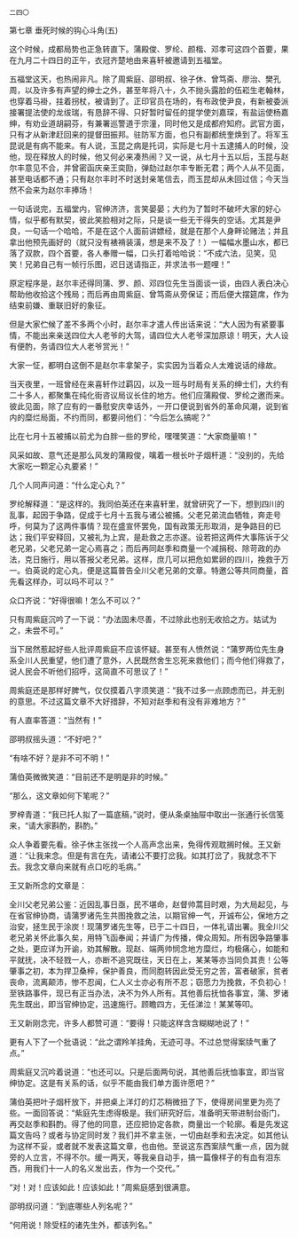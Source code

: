     二四〇 

   第七章 垂死时候的钩心斗角(五)

   这个时候，成都局势也正急转直下。蒲殿俊、罗纶、颜楷、邓孝可这四个首要，果在九月二十四日的正午，衣冠齐楚地由来喜轩被邀请到五福堂。

   五福堂这天，也热闹非凡。除了周紫庭、邵明叔、徐子休、曾笃斋、廖治、樊孔周，以及许多有声望的绅士之外，甚至年将八十，久不抛头露脸的伍崧生老翰林，也穿着马褂，拄着拐杖，被请到了。正印官员在场的，有布政使尹良，有新被委派接署提法使的龙绂瑞，有恳辞不得、只好暂时留任的提学使刘嘉琛，有盐运使杨嘉绅，有劝业道胡嗣芬，有兼署巡警道于宗潼，同时他又是成都府知府。武官方面，只有才从新津赶回来的提督田振邦。驻防军方面，也只有副都统奎焕到了。将军玉昆说是有病不能来。有人说，玉昆之病是托词，实际是七月十五逮捕人的时候，没他，现在释放人的时候，他又何必来凑热闹？又一说，从七月十五以后，玉昆与赵尔丰意见不合，并曾密函庆亲王奕劻，弹劾过赵尔丰专断无君；两个人从不见面，甚至电话都不通；只有赵尔丰时不时送封亲笔信去，而玉昆却从未回过信；今天当然不会来为赵尔丰捧场！

   一句话说完，五福堂内，官绅济济，言笑晏晏；大约为了暂时不破坏大家的好心情，似乎都有默契，彼此笑脸相对之际，只是谈一些无干得失的空话。尤其是尹良，一句话一个哈哈，不是在这个人面前讲嫖经，就是在那个人身畔论赌法；并且拿出他预先画好的（就只没有裱褙装潢，想是来不及了！）一幅幅水墨山水，都已落了双款，四个首要，各人奉赠一幅，口头打着哈哈说：“不成六法，见笑，见笑！兄弟自己有一帧行乐图，迟日送请指正，并求法书一题哩！”

   原定程序是，赵尔丰还得同蒲、罗、颜、邓四位先生当面谈一谈，由四人表白决心帮助他收拾这个残局；而后再由周紫庭、曾笃斋从旁保证；而后便大摆筵席，作为结束前嫌、重联旧好的象征。

   但是大家伫候了差不多两个小时，赵尔丰才遣人传出话来说：“大人因为有紧要事情，不能出来亲送四位大人老爷的大驾，请四位大人老爷深加原谅！明天，大人设有便酌，务请四位大人老爷赏光！”

   大家一怔，都明白这倒不是赵尔丰拿架子，实实因为当着众人太难说话的缘故。

   当天夜里，一班曾经在来喜轩作过羁囚，以及一班与时局有关系的绅士们，大约有二十多人，都聚集在纯化街咨议局议长住的地方。他们应蒲殿俊、罗纶之邀而来。彼此见面，除了应有的一番慰安庆幸话外，一开口便说到省外的革命风潮，说到省内的糜烂局面，不约而同，都要问他们：“今后怎么搞呢？”

   比在七月十五被捕以前尤为白胖一些的罗纶，嘿嘿笑道：“大家商量嘛！”

   风采如故、意气还是那么风发的蒲殿俊，噙着一根长叶子烟杆道：“没别的，先给大家吃一颗定心丸要紧！”

   几个人同声问道：“什么定心丸？”

   罗纶解释道：“是这样的。我同伯英还在来喜轩里，就曾研究了一下，想到四川的乱事，起因于争路，促成于七月十五我与诸公被捕。父老兄弟流血牺牲，奔走号呼，何莫为了这两件事情？现在盛宣怀罢免，国有政策无形取消，是争路目的已达；我们平安释回，又被礼为上宾，是赴救之志亦遂。设若把这两件大事陈诉于父老兄弟，父老兄弟一定心焉喜之；而后再同赵季和商量一个减捐税、除苛政的办法，克日施行，用以答报父老兄弟。这样，庶几可以把危如累卵的四川，挽救于万一。伯英说的定心丸，便是这篇普告全川父老兄弟的文章。特邀公等共同商量，首先看这样办，可以吗不可以？”

   众口齐说：“好得很嘛！怎么不可以？”

   只有周紫庭沉吟了一下说：“办法固未尽善，不过除此也别无收拾之方。姑试为之，未尝不可。”

   当下居然惹起好些人批评周紫庭不应该怀疑。甚至有人愤然说：“蒲罗两位先生身系全川人民重望，他们遭了意外，人民既然舍生忘死来救他们；而今他们得救了，说人民会不听他们招呼，这简直不可思议了！”

   周紫庭还是那样好脾气，仅仅摸着八字须笑道：“我不过多一点顾虑而已，并无别的意思。不过这篇文章不大好措辞，不知对赵季和有没有非难地方？”

   有人直率答道：“当然有！”

   邵明叔摇头道：“不好吧？”

   “有啥不好？是非不可不明！”

   蒲伯英微微笑道：“目前还不是明是非的时候。”

   “那么，这文章如何下笔呢？”

   罗梓青道：“我已托人拟了一篇底稿，”说时，便从条桌抽屉中取出一张通行长信笺来，“请大家斟酌，斟酌。”

   众人争着要先看。徐子休主张找一个人高声念出来，免得传观耽搁时候。王又新道：“让我来念。但是有言在先，请诸公不要打岔我。如其打岔了，我就念不下去。我念文章向来就有点口吃的毛病。”

   王又新所念的文章是：

   全川父老兄弟公鉴：近因乱事日亟，民不堪命，赵督帅蒿目时艰，为大局起见，与在省官绅协商，请蒲罗诸先生共图挽救之法，以期官绅一气，开诚布公，保地方之治安，拯生民于涂炭！现蒲罗诸先生等，已于二十四日，一体礼请出署。我全川父老兄弟关怀此事久矣，用特飞函奉闻；并请广为传播，俾众周知。所有因争路肇事之处，更应详为开谕，劝其解散。现赵、端两帅悯念地方糜烂，均极痛心，如能和平就抚，决不轻戮一人，亦断不追究既往，天日在上，某某等亦当同负其责！公等肇事之初，本为捍卫桑梓，保护善良，而同胞转因此受无穷之苦，富者破家，贫者丧命，流离颠沛，惨不忍闻，仁人义士亦必有所不忍；窃愿力为挽救，不负初心！至铁路事件，现已有正当办法，决不为外人所有。其他善后抚恤各事宜，蒲、罗诸先生既出，即当官绅协定，迅速施行。顾瞻四方，无任涕泣！某某等叩。

   王又新刚念完，许多人都赞可道：“要得！只能这样含含糊糊地说了！”

   更有人下了一个批语说：“此之谓羚羊挂角，无迹可寻。不过总觉得案牍气重了点。”

   周紫庭又沉吟着说道：“也还可以。只是后面两句说，其他善后抚恤事宜，即当官绅协定。这是有关系的话，似乎不能由我们单方面许愿吧？”

   蒲伯英把叶子烟杆放下，并把桌上洋灯的灯芯稍微扭了下，使得房间里更为亮了些。一面回答说：“紫庭先生虑得极是。我们研究好后，准备明天带进制台衙门，再交赵季和斟酌。得了他的同意，还应把协定各款，商量出一个轮廓。看是先发这篇文告吗？或者与协定同时发？我们并不拿主张，一切由赵季和去决定。如其他认为这样不妥，或者就不发表这篇文章，也由他。至说这东西案牍气重一点，因为就旁的人立言，不得不尔。缓一两天，等我亲自动手，搞一篇像样子的有血有泪东西，用我们十一人的名义发出去，作为一个交代。”

   “对！对！应该如此！应该如此！”周紫庭感到很满意。

   邵明叔问道：“到底哪些人列名呢？”

   “何用说！除受枉的诸先生外，都该列名。”

